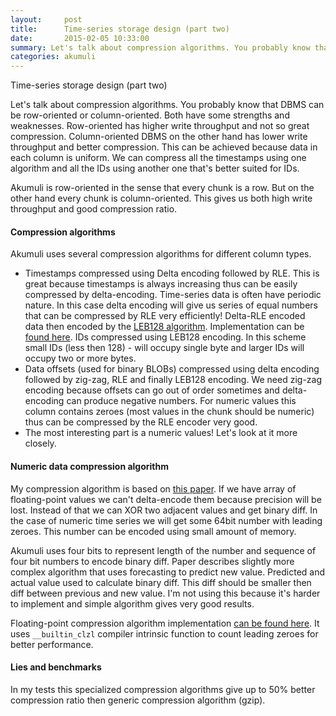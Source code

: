 ```yaml
---
layout:     post
title:      Time-series storage design (part two)
date:       2015-02-05 10:33:00
summary: Let's talk about compression algorithms. You probably know that DBMS can be row-oriented or column-oriented. Both have some strengths and weaknesses. Row-oriented has higher write throughput and ...
categories: akumuli
---
```


Time-series storage design (part two)

Let's talk about compression algorithms. You probably know that DBMS can be row-oriented or column-oriented. Both have some strengths and weaknesses. Row-oriented has higher write throughput and not so great compression. Column-oriented DBMS on the other hand has lower write throughput and better compression. This can be achieved because data in each column is uniform. We can compress all the timestamps using one algorithm and all the IDs using another one that's better suited for IDs.

Akumuli is row-oriented in the sense that every chunk is a row. But on the other hand every chunk is column-oriented. This gives us both high write throughput and good compression ratio.

#### Compression algorithms

Akumuli uses several compression algorithms for different column types.
- Timestamps compressed using Delta encoding followed by RLE. This is great because timestamps is always increasing thus can be easily compressed by delta-encoding. Time-series data is often have periodic nature. In this case delta encoding will give us series of equal numbers that can be compressed by RLE very efficiently! Delta-RLE encoded data then encoded by the [LEB128 algorithm](http://en.wikipedia.org/wiki/LEB128). Implementation can be [found here](https://github.com/akumuli/Akumuli/blob/master/libakumuli/src/compression.h).
IDs compressed using LEB128 encoding. In this scheme small IDs (less then 128) - will occupy single byte and larger IDs will occupy two or more bytes.
- Data offsets (used for binary BLOBs) compressed using delta encoding followed by zig-zag, RLE and finally LEB128 encoding. We need zig-zag encoding because offsets can go out of order sometimes and delta-encoding can produce negative numbers. For numeric values this column contains zeroes (most values in the chunk should be numeric) thus can be compressed by the RLE encoder very good.
- The most interesting part is a numeric values! Let's look at it more closely.

#### Numeric data compression algorithm
My compression algorithm is based on [this paper](http://users.ices.utexas.edu/~burtscher/papers/dcc06.pdf). If we have array of floating-point values we can't delta-encode them because precision will be lost. Instead of that we can XOR two adjacent values and get binary diff. In the case of numeric time series we will get some 64bit number with leading zeroes. This number can be encoded using small amount of memory.

Akumuli uses four bits to represent length of the number and sequence of four bit numbers to encode binary diff. Paper describes slightly more complex algorithm that uses forecasting to predict new value. Predicted and actual value used to calculate binary diff. This diff should be smaller then diff between previous and new value. I'm not using this because it's harder to implement and simple algorithm gives very good results.

Floating-point compression algorithm implementation [can be found here](https://github.com/akumuli/Akumuli/blob/master/libakumuli/src/compression.cpp#L45). It uses `__builtin_clzl` compiler intrinsic function to count leading zeroes for better performance.

#### Lies and benchmarks
In my tests this specialized compression algorithms give up to 50% better compression ratio then generic compression algorithm (gzip).
